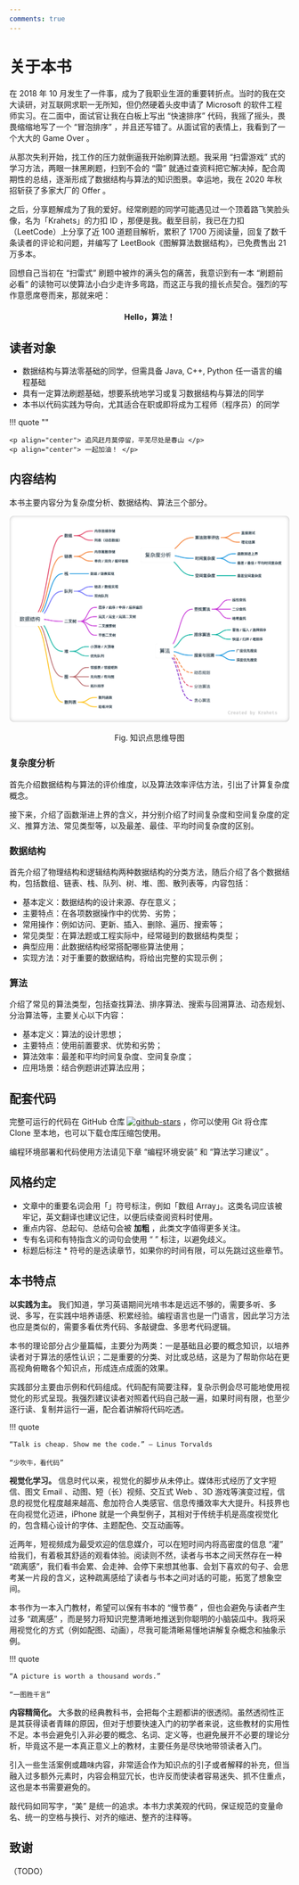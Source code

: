 ```yaml
---
comments: true
---
```


# 关于本书

在 2018 年 10 月发生了一件事，成为了我职业生涯的重要转折点。当时的我在交大读研，对互联网求职一无所知，但仍然硬着头皮申请了 Microsoft 的软件工程师实习。在二面中，面试官让我在白板上写出 “快速排序” 代码，我摇了摇头，畏畏缩缩地写了一个 “冒泡排序” ，并且还写错了。从面试官的表情上，我看到了一个大大的 Game Over 。

从那次失利开始，找工作的压力就倒逼我开始刷算法题。我采用 “扫雷游戏” 式的学习方法，两眼一抹黑刷题，扫到不会的 “雷” 就通过查资料把它解决掉，配合周期性的总结，逐渐形成了数据结构与算法的知识图景。幸运地，我在 2020 年秋招斩获了多家大厂的 Offer 。

之后，分享题解成为了我的爱好。经常刷题的同学可能遇见过一个顶着路飞笑脸头像，名为「Krahets」的力扣 ID ，那便是我。截至目前，我已在力扣（LeetCode）上分享了近 100 道题目解析，累积了 1700 万阅读量，回复了数千条读者的评论和问题，并编写了 LeetBook《图解算法数据结构》，已免费售出 21 万多本。

回想自己当初在 “扫雷式” 刷题中被炸的满头包的痛苦，我意识到有一本 “刷题前必看” 的读物可以使算法小白少走许多弯路，而这正与我的擅长点契合。强烈的写作意愿席卷而来，那就来吧：

<h4 style="text-align:center"> Hello，算法！ </h4>

## 读者对象

- 数据结构与算法零基础的同学，但需具备 Java, C++, Python 任一语言的编程基础
- 具有一定算法刷题基础，想要系统地学习或复习数据结构与算法的同学
- 本书以代码实践为导向，尤其适合在职或即将成为工程师（程序员）的同学

!!! quote ""

    <p align="center"> 追风赶月莫停留，平芜尽处是春山 </p>
    <p align="center"> 一起加油！ </p>

## 内容结构

本书主要内容分为复杂度分析、数据结构、算法三个部分。

![mindmap](index.assets/mindmap.png)

<p align="center"> Fig. 知识点思维导图 </p>

### 复杂度分析

首先介绍数据结构与算法的评价维度，以及算法效率评估方法，引出了计算复杂度概念。

接下来，介绍了函数渐进上界的含义，并分别介绍了时间复杂度和空间复杂度的定义、推算方法、常见类型等，以及最差、最佳、平均时间复杂度的区别。

### 数据结构

首先介绍了物理结构和逻辑结构两种数据结构的分类方法，随后介绍了各个数据结构，包括数组、链表、栈、队列、树、堆、图、散列表等，内容包括：

- 基本定义：数据结构的设计来源、存在意义；
- 主要特点：在各项数据操作中的优势、劣势；
- 常用操作：例如访问、更新、插入、删除、遍历、搜索等；
- 常见类型：在算法题或工程实际中，经常碰到的数据结构类型；
- 典型应用：此数据结构经常搭配哪些算法使用；
- 实现方法：对于重要的数据结构，将给出完整的实现示例；

### 算法

介绍了常见的算法类型，包括查找算法、排序算法、搜索与回溯算法、动态规划、分治算法等，主要关心以下内容：

- 基本定义：算法的设计思想；
- 主要特点：使用前置要求、优势和劣势；
- 算法效率：最差和平均时间复杂度、空间复杂度；
- 应用场景：结合例题讲述算法应用；

## 配套代码

完整可运行的代码在 GitHub 仓库 [![github-stars](https://img.shields.io/github/stars/krahets/hello-algo?style=social)](https://github.com/krahets/hello-algo) ，你可以使用 Git 将仓库 Clone 至本地，也可以下载仓库压缩包使用。

编程环境部署和代码使用方法请见下章 “编程环境安装” 和 “算法学习建议” 。

## 风格约定

- 文章中的重要名词会用「」符号标注，例如「数组 Array」。这类名词应该被牢记，英文翻译也建议记住，以便后续查阅资料时使用。
- 重点内容、总起句、总结句会被 **加粗** ，此类文字值得更多关注。
- 专有名词和有特指含义的词句会使用 “ ” 标注，以避免歧义。 
- 标题后标注 * 符号的是选读章节，如果你的时间有限，可以先跳过这些章节。

## 本书特点

**以实践为主。** 我们知道，学习英语期间光啃书本是远远不够的，需要多听、多说、多写，在实践中培养语感、积累经验。编程语言也是一门语言，因此学习方法也应是类似的，需要多看优秀代码、多敲键盘、多思考代码逻辑。

本书的理论部分占少量篇幅，主要分为两类：一是基础且必要的概念知识，以培养读者对于算法的感性认识；二是重要的分类、对比或总结，这是为了帮助你站在更高视角俯瞰各个知识点，形成连点成面的效果。

实践部分主要由示例和代码组成。代码配有简要注释，复杂示例会尽可能地使用视觉化的形式呈现。我强烈建议读者对照着代码自己敲一遍，如果时间有限，也至少逐行读、复制并运行一遍，配合着讲解将代码吃透。

!!! quote

    “Talk is cheap. Show me the code.” ― Linus Torvalds
    
    “少吹牛，看代码”

**视觉化学习。** 信息时代以来，视觉化的脚步从未停止。媒体形式经历了文字短信、图文 Email 、动图、短（长）视频、交互式 Web 、3D 游戏等演变过程，信息的视觉化程度越来越高、愈加符合人类感官、信息传播效率大大提升。科技界也在向视觉化迈进，iPhone 就是一个典型例子，其相对于传统手机是高度视觉化的，包含精心设计的字体、主题配色、交互动画等。

近两年，短视频成为最受欢迎的信息媒介，可以在短时间内将高密度的信息 “灌” 给我们，有着极其舒适的观看体验。阅读则不然，读者与书本之间天然存在一种 “疏离感”，我们看书会累、会走神、会停下来想其他事、会划下喜欢的句子、会思考某一片段的含义，这种疏离感给了读者与书本之间对话的可能，拓宽了想象空间。

本书作为一本入门教材，希望可以保有书本的 “慢节奏” ，但也会避免与读者产生过多 “疏离感” ，而是努力将知识完整清晰地推送到你聪明的小脑袋瓜中。我将采用视觉化的方式（例如配图、动画），尽我可能清晰易懂地讲解复杂概念和抽象示例。

!!! quote

    “A picture is worth a thousand words.”
    
    “一图胜千言”

**内容精简化。** 大多数的经典教科书，会把每个主题都讲的很透彻。虽然透彻性正是其获得读者青睐的原因，但对于想要快速入门的初学者来说，这些教材的实用性不足。本书会避免引入非必要的概念、名词、定义等，也避免展开不必要的理论分析，毕竟这不是一本真正意义上的教材，主要任务是尽快地带领读者入门。

引入一些生活案例或趣味内容，非常适合作为知识点的引子或者解释的补充，但当融入过多额外元素时，内容会稍显冗长，也许反而使读者容易迷失、抓不住重点，这也是本书需要避免的。

敲代码如同写字，“美” 是统一的追求。本书力求美观的代码，保证规范的变量命名、统一的空格与换行、对齐的缩进、整齐的注释等。

## 致谢

（TODO）
